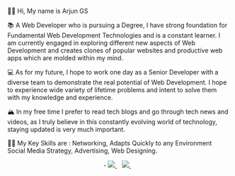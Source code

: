 👋🏽 Hi, My name is Arjun GS

📚 A Web Developer who is pursuing a Degree, I have strong foundation for Fundamental Web Development Technologies and is a constant learner. I am currently engaged in exploring different new aspects of Web Development and creates clones of popular websites and productive web apps which are molded within my mind.

💻 As for my future, I hope to work one day as a Senior Developer with a diverse team to demonstrate the real potential of Web Development. I hope to experience wide variety of lifetime problems and intent to solve them with my knowledge and experience.

🏔 In my free time I prefer to read tech blogs and go through tech news and videos, as I truly believe in this constantly evolving world of technology, staying updated is very much important.

💪🏽 My Key Skills are : Networking, Adapts Quickly to any Environment Social Media Strategy, Advertising, Web Designing.

<p align='center'>
- <a target='_blank' href="https://www.linkedin.com/in/arjun-gs-3967581b9/">
    <img src="https://img.shields.io/badge/linkedin-%230077B5.svg?&style=for-the-badge&logo=linkedin&logoColor=white" />
  </a>&nbsp;&nbsp;
  
  <a target='_blank' href="https://www.instagram.com/_arjun.g.sanal_/">
    <img src="https://img.shields.io/badge/instagram-%23E4405F.svg?&style=for-the-badge&logo=instagram&logoColor=white" />        
  </a>&nbsp;&nbsp;
  
  </p>

<!---
arjungsanal/arjungsanal is a ✨ special ✨ repository because its `README.md` (this file) appears on your GitHub profile.
You can click the Preview link to take a look at your changes.
--->
